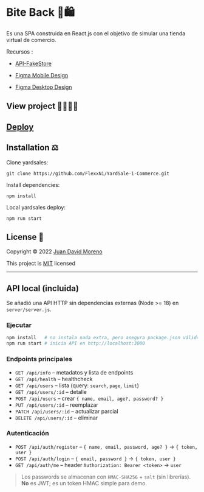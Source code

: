 # Bite Back 🛒🛍

Es una SPA construida en React.js con el objetivo de simular una tienda virtual de comercio.

Recursos :

- [API-FakeStore](https://fakestoreapi.com/)

- [Figma Mobile Design](https://www.figma.com/proto/bcEVujIzJj5PNIWwF9pP2w/Platzi_YardSale?node-id=0%3A719&amp%3Bscaling=scale-down&amp%3Bpage-id=0%3A1&amp%3Bstarting-point-node-id=0%3A719)

- [Figma Desktop Design](https://www.figma.com/proto/bcEVujIzJj5PNIWwF9pP2w/Platzi_YardSale?node-id=5%3A2808[%E2%80%A6]ing=scale-down&amp;page-id=0%3A998&amp;starting-point-node-id=5%3A2808)

## View project 🚀🙋🏻‍♂️
## [Deploy](https://flexx-e-commerce.netlify.app/)

## Installation ⚖
Clone yardsales:
```
git clone https://github.com/FlexxN1/YardSale-i-Commerce.git
 ```

Install dependencies:
```
npm install
```

Local yardsales deploy:
```
npm run start
```

## License 🔐

Copyright © 2022 [Juan David Moreno](https://github.com/FlexxN1)

This project is [MIT](https://choosealicense.com/licenses/mit/) licensed

---

## API local (incluida)

Se añadió una API HTTP sin dependencias externas (Node >= 18) en `server/server.js`.

### Ejecutar

```bash
npm install   # no instala nada extra, pero asegura package.json válido
npm run start # inicia API en http://localhost:3000
```

### Endpoints principales

- `GET /api/info` – metadatos y lista de endpoints
- `GET /api/health` – healthcheck
- `GET /api/users` – lista (query: `search`, `page`, `limit`)
- `GET /api/users/:id` – detalle
- `POST /api/users` – crear `{ name, email, age?, password? }`
- `PUT /api/users/:id` – reemplazar
- `PATCH /api/users/:id` – actualizar parcial
- `DELETE /api/users/:id` – eliminar

### Autenticación

- `POST /api/auth/register` – `{ name, email, password, age? }` → `{ token, user }`
- `POST /api/auth/login` – `{ email, password }` → `{ token, user }`
- `GET /api/auth/me` – header `Authorization: Bearer <token>` → `user`

> Los passwords se almacenan con `HMAC-SHA256` + `salt` (sin librerías). **No** es JWT; es un token HMAC simple para demo.
